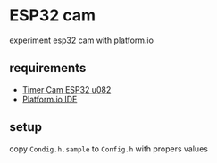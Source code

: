 # ESP32 cam 

experiment esp32 cam with platform.io 


## requirements

* [Timer Cam ESP32 u082](https://www.gotronic.fr/art-module-timer-camera-u082-34018.htm)
* [Platform.io IDE](https://platformio.org/install/ide?install=vscode)

## setup

copy `Condig.h.sample` to `Config.h` with propers values